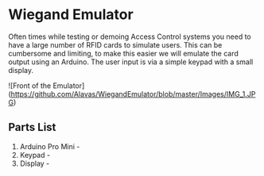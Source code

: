 # Wiegand Emulator

Often times while testing or demoing Access Control systems you need to have a large number of RFID cards to simulate users. This can be cumbersome and limiting, to make this easier we will emulate the card output using an Arduino. The user input is via a simple keypad with a small display.

![Front of the Emulator]
(https://github.com/Alavas/WiegandEmulator/blob/master/Images/IMG_1.JPG)

## Parts List

1. Arduino Pro Mini -
2. Keypad -
3. Display -
